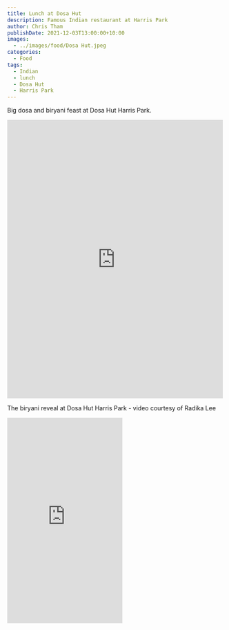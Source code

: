 ```yaml
---
title: Lunch at Dosa Hut
description: Famous Indian restaurant at Harris Park
author: Chris Tham
publishDate: 2021-12-03T13:00:00+10:00
images:
  - ../images/food/Dosa Hut.jpeg
categories:
  - Food
tags:
  - Indian
  - lunch
  - Dosa Hut
  - Harris Park
---
```

Big dosa and biryani feast at Dosa Hut Harris Park.

<iframe src="https://www.facebook.com/plugins/post.php?href=https%3A%2F%2Fwww.facebook.com%2Fchris1.tham%2Fposts%2Fpfbid0YBfeUbKxpdYLU9W7aENW2sVLwtBvbdwyH7wwzbqibzH1EWKR1xqT7Uo933Dd6e2Kl&show_text=true&width=500" width="500" height="645" style="border:none;overflow:hidden" scrolling="no" frameborder="0" allowfullscreen="true" allow="autoplay; clipboard-write; encrypted-media; picture-in-picture; web-share"></iframe>

The biryani reveal at Dosa Hut Harris Park - video courtesy of Radika Lee

<iframe src="https://www.facebook.com/plugins/video.php?height=476&href=https%3A%2F%2Fwww.facebook.com%2Fchris1.tham%2Fvideos%2F2320301984773556%2F&show_text=false&width=267&t=0" width="267" height="476" style="border:none;overflow:hidden" scrolling="no" frameborder="0" allowfullscreen="true" allow="autoplay; clipboard-write; encrypted-media; picture-in-picture; web-share" allowFullScreen="true"></iframe>
